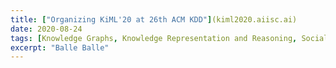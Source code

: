 ```yaml
---
title: ["Organizing KiML'20 at 26th ACM KDD"](kiml2020.aiisc.ai)
date: 2020-08-24
tags: [Knowledge Graphs, Knowledge Representation and Reasoning, Social Computing, Data Science]
excerpt: "Balle Balle"
---
```

